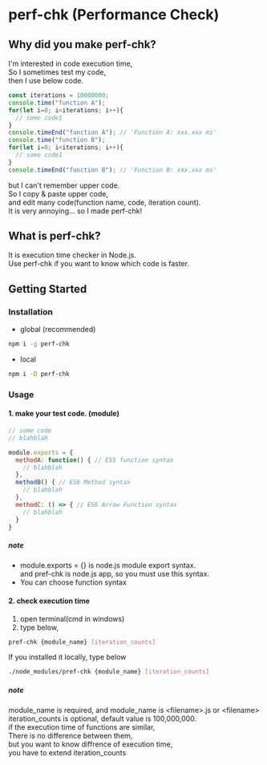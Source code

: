 # perf-chk (Performance Check)
## Why did you make perf-chk?
I'm interested in code execution time,  
So I sometimes test my code,  
then I use below code.  
```javascript
const iterations = 10000000;
console.time("function A");
for(let i=0; i<iterations; i++){
  // some code1
}
console.timeEnd("function A"); // 'Function A: xxx.xxx ms'
console.time("function B");
for(let i=0; i<iterations; i++){
  // some code1
}
console.timeEnd("function B"); // 'Function B: xxx.xxx ms'
```
but I can't remember upper code.  
So I copy & paste upper code,  
and edit many code(function name, code, iteration count).  
It is very annoying...
so I made perf-chk!

## What is perf-chk?
It is execution time checker in Node.js.  
Use perf-chk if you want to know which code is faster.  

## Getting Started
### Installation
* global (recommended)
```bash
npm i -g perf-chk
```
* local  
```bash
npm i -D perf-chk
```

### Usage
#### 1. make your test code. (module)  
```javascript
// some code
// blahblah

module.exports = {
  methodA: function() { // ES5 function syntax
    // blahblah
  },
  methodB() { // ES6 Method syntax
    // blahblah
  },
  methodC: () => { // ES6 Arrow Function syntax
    // blahblah
  }
}
```
##### note
* module.exports = {} is node.js module export syntax.  
  and pref-chk is node.js app, so you must use this syntax.  
* You can choose function syntax  

#### 2. check execution time
1. open terminal(cmd in windows)  
2. type below,  
```bash
pref-chk {module_name} [iteration_counts]
```
If you installed it locally, type below  
```bash
./node_modules/pref-chk {module_name} [iteration_counts]
```
##### note
module_name is required, and module_name is \<filename>.js or \<filename>  
iteration_counts is optional, default value is 100,000,000.  
if the execution time of functions are similar,  
There is no difference between them,  
but you want to know diffrence of execution time,  
you have to extend iteration_counts